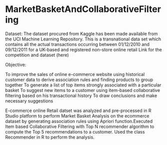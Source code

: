 # MarketBasketAndCollaborativeFiltering

Dataset: The dataset procured from Kaggle has been made available from the UCI Machine Learning Repository. This is a transnational data set which contains all the actual transactions occurring between 01/12/2010 and 09/12/2011 for a UK-based and registered non-store online retail Link for the competition and dataset (here)

Objective:

To improve the sales of online e-commerce website using historical customer data to derive association rules and finding products to group together
To generate a list of top items strongly associated with a particular basket
To suggest new items to a customer using item-based collaborative filtering based on his transactional history
To draw conclusions and make necessary suggestions


E-commerce online Retail datset was analyzed and pre-processed in R Studio platform to perform Market Basket Analysis on the ecommerce dataset by generating association rules using Apriori function.Executed Item based Collaborative Filtering with Top N recommender algorithm to compute the Top 5 recommendations to a customer. Used the class Recommender in R to perform the analysis.
